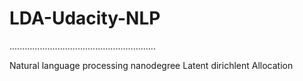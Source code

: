 # LDA-Udacity-NLP
..........................................................

Natural language processing nanodegree Latent dirichlent Allocation
